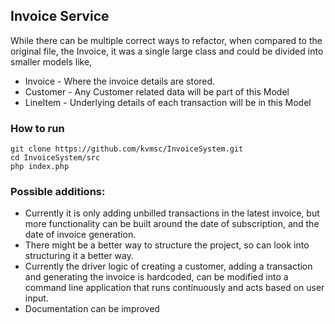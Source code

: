 ## Invoice Service

While there can be multiple correct ways to refactor, when compared to the original file,
the Invoice, it was a single large class and could be divided into smaller models like,

- Invoice - Where the invoice details are stored.
- Customer - Any Customer related data will be part of this Model
- LineItem - Underlying details of each transaction will be in this Model

### How to run

```
git clone https://github.com/kvmsc/InvoiceSystem.git
cd InvoiceSystem/src
php index.php
```

### Possible additions:

- Currently it is only adding unbilled transactions in the latest invoice, but more functionality can be built around the date of subscription, and the date of invoice generation.
- There might be a better way to structure the project, so can look into structuring it a better way.
- Currently the driver logic of creating a customer, adding a transaction and generating the invoice is hardcoded, can be modified into a command line application that runs continuously and acts based on user input.
- Documentation can be improved
